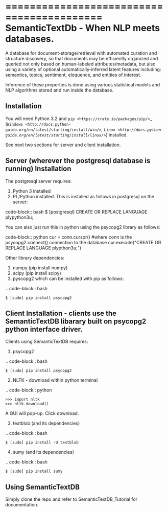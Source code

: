 ==========================================
SemanticTextDb - When NLP meets databases.
==========================================

A database for document-storage/retrieval with automated curation
and structure discovery, so that documents may be efficiently organized 
and queried not only based on human-labeled attributes/metadata, but also using 
a variety of optional automatically-inferred latent features including: 
semantics, topics, sentiment, eloquence, and entities of interest. 

Inference of these properties is done using various statistical models and 
NLP algorithms stored and run inside the database.

Installation
------------

You will need Python 3.2 and `pip <https://crate.io/packages/pip/>`_
(`Windows <http://docs.python-guide.org/en/latest/starting/install/win/>`_,
`Linux <http://docs.python-guide.org/en/latest/starting/install/linux/>`_) installed.

See next two sections for server and client installation.

Server (wherever the postgresql database is running) Installation
-----------------------------------------------------------------
The postgresql server requires:
1. Python 3 installed
2. PL/Python installed. This is installed as follows in postgresql on the server:

code-block:: bash
	$ [postgresql] CREATE OR REPLACE LANGUAGE plypython3u;

You can also just run this in python using the psycopg2 library as follows:

code-block:: python
	cur = conn.cursor() #where conn is the psycopg2.connect() connection to the database
	cur.execute("CREATE OR REPLACE LANGUAGE plypthon3u;")

Other library dependencies:
1. numpy (pip install numpy)
2. scipy (pip install scipy)
3. pyscopg2 which can be installed with pip as follows:

.. code-block:: bash

    $ [sudo] pip install psycopg2


Client Installation - clients use the SemanticTextDB libarary built on psycopg2 python interface driver.
---------------------------------------------------------------

Clients using SemanticTextDB requires:
1. psycopg2

.. code-block:: bash

    $ [sudo] pip install psycopg2

2. NLTK - download within python terminal

.. code-block:: python

    >>> import nltk
    >>> nltk.download()

A GUI will pop-up. Click download.

3. textblob (and its dependencies)

.. code-block:: bash

    $ [sudo] pip install -U textblob

4. sumy (and its dependencies)

.. code-block:: bash

    $ [sudo] pip install sumy


Using SemanticTextDB
--------------------

Simply clone the repo and refer to SemanticTextDB_Tutorial for documentation.